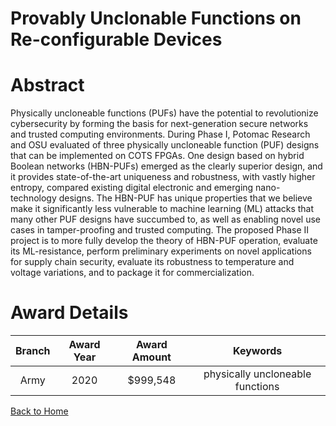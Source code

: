 
Provably Unclonable Functions on Re-configurable Devices
========================================================

# Abstract


Physically uncloneable functions (PUFs) have the potential to revolutionize cybersecurity by forming the basis for next-generation secure networks and trusted computing environments. During Phase I, Potomac Research and OSU evaluated of three physically uncloneable function (PUF) designs that can be implemented on COTS FPGAs. One design based on hybrid Boolean networks (HBN-PUFs) emerged as the clearly superior design, and it provides state-of-the-art uniqueness and robustness, with vastly higher entropy, compared existing digital electronic and emerging nano-technology designs. The HBN-PUF has unique properties that we believe make it significantly less vulnerable to machine learning (ML) attacks that many other PUF designs have succumbed to, as well as enabling novel use cases in tamper-proofing and trusted computing. The proposed Phase II project is to more fully develop the theory of HBN-PUF operation, evaluate its ML-resistance, perform preliminary experiments on novel applications for supply chain security, evaluate its robustness to temperature and voltage variations, and to package it for commercialization.  

# Award Details

|Branch|Award Year|Award Amount|Keywords|
| :---: | :---: | :---: | :---: |
|Army|2020|$999,548|physically uncloneable functions|
  
  


[Back to Home](https://github.com/chrischow/dod_sbir_awards#1110)